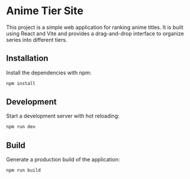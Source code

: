 # Anime Tier Site

This project is a simple web application for ranking anime titles. It is built using React and Vite and provides a drag-and-drop interface to organize series into different tiers.

## Installation

Install the dependencies with npm:

```bash
npm install
```

## Development

Start a development server with hot reloading:

```bash
npm run dev
```

## Build

Generate a production build of the application:

```bash
npm run build
```
